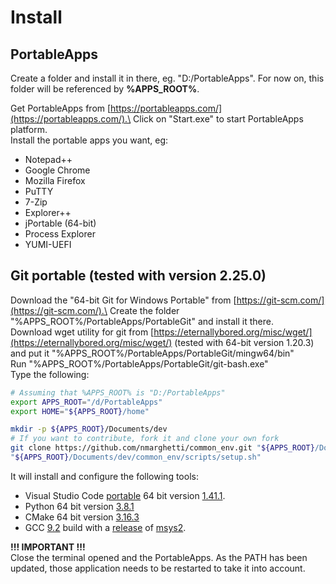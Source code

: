 # Install

## PortableApps

Create a folder and install it in there, eg. "D:/PortableApps". For now on, this folder will be referenced by **%APPS_ROOT%**.

Get PortableApps from [https://portableapps.com/](https://portableapps.com/).\
Click on "Start.exe" to start PortableApps platform.\
Install the portable apps you want, eg:

- Notepad++
- Google Chrome
- Mozilla Firefox
- PuTTY
- 7-Zip
- Explorer++
- jPortable (64-bit)
- Process Explorer
- YUMI-UEFI

## Git portable (tested with version 2.25.0)

Download the "64-bit Git for Windows Portable" from [https://git-scm.com/](https://git-scm.com/).\
Create the folder "%APPS_ROOT%/PortableApps/PortableGit" and install it there.\
Download wget utility for git from [https://eternallybored.org/misc/wget/](https://eternallybored.org/misc/wget/) (tested with 64-bit version 1.20.3) and put it "%APPS_ROOT%/PortableApps/PortableGit/mingw64/bin"\
Run "%APPS_ROOT%/PortableApps/PortableGit/git-bash.exe"\
Type the following:

```bash
# Assuming that %APPS_ROOT% is "D:/PortableApps"
export APPS_ROOT="/d/PortableApps"
export HOME="${APPS_ROOT}/home"

mkdir -p ${APPS_ROOT}/Documents/dev
# If you want to contribute, fork it and clone your own fork
git clone https://github.com/nmarghetti/common_env.git "${APPS_ROOT}/Documents/dev/common_env"
"${APPS_ROOT}/Documents/dev/common_env/scripts/setup.sh"
```

It will install and configure the following tools:

- Visual Studio Code [portable](https://code.visualstudio.com/docs/editor/portable) 64 bit version [1.41.1](https://code.visualstudio.com/download).
- Python 64 bit version [3.8.1](https://www.python.org/downloads/release/python-381/)
- CMake 64 bit version [3.16.3](https://github.com/Kitware/CMake/releases/download/v3.16.3/cmake-3.16.3-win64-x64.zip)
- GCC [9.2](https://gcc.gnu.org/onlinedocs/) build with a [release](http://repo.msys2.org/distrib/x86_64/) of [msys2](https://www.msys2.org/).

**!!! IMPORTANT !!!**\
Close the terminal opened and the PortableApps. As the PATH has been updated, those application needs to be restarted to take it into account.

